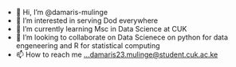 - 👋 Hi, I’m @damaris-mulinge
- 👀 I’m interested in serving Dod everywhere
- 🌱 I’m currently learning Msc in Data Science at CUK
- 💞️ I’m looking to collaborate on Data Scienece on python for data engeneering and R for statistical computing
- 📫 How to reach me ...damaris23.mulinge@student.cuk.ac.ke

<!---
damaris-mulinge/damaris-mulinge is a ✨ special ✨ repository because its `README.md` (this file) appears on your GitHub profile.
You can click the Preview link to take a look at your changes.
--->
